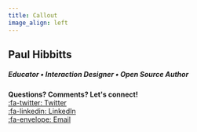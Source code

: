 ```yaml
---
title: Callout
image_align: left
---
```


## Paul Hibbitts

##### Educator • Interaction Designer • Open Source Author
**Questions? Comments? Let's connect!**   
[:fa-twitter: Twitter](https://twitter.com/hibbittsdesign)  
[:fa-linkedin: LinkedIn](https://www.linkedin.com/in/paulhibbitts/)  
[:fa-envelope: Email](mailto:paul@paulhibbitts.com)  
